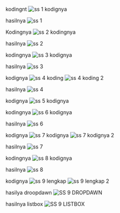 kodingnt
![ss 1 kodignya](https://github.com/user-attachments/assets/6543bbd9-1899-4bcb-b475-8afec0bf6eae)

hasilnya
![ss 1 ](https://github.com/user-attachments/assets/ad13b1db-49e6-4f84-a04d-02cc9e458bd6)

Kodingnya
![ss 2 kodingnya](https://github.com/user-attachments/assets/f8a6ddb7-baff-4d79-832c-87e0c259d2f9)

hasilnya
![ss 2](https://github.com/user-attachments/assets/27e9e0c0-9cfa-4db1-a442-56db71d4c78b)

kodingnya
![ss 3 kodignya](https://github.com/user-attachments/assets/7a2343b1-78c1-4a3a-aef5-691faed89bfd)

hasilnya
![ss 3](https://github.com/user-attachments/assets/d5fee7be-46c1-42e0-822c-36b5708dc2bd)

kodignya
![ss 4 koding](https://github.com/user-attachments/assets/455144a9-7c8a-42cd-827c-3834ff285054)
![ss 4 koding 2](https://github.com/user-attachments/assets/812857fa-cb43-43a7-989c-d739a2e0178b)

hasilnya
![ss 4](https://github.com/user-attachments/assets/af08b7f3-9f4b-4d0b-bf46-f42d86f8fab8)

kodignya
![ss 5 kodignya](https://github.com/user-attachments/assets/637ceb51-7584-4637-a6b9-abcd9e36a423)


kodingnya
![ss 6 kodignya](https://github.com/user-attachments/assets/fed9d521-93c1-416b-8971-9a1acffdcf3c)

hasilnya
![ss 6](https://github.com/user-attachments/assets/bbe55db8-60a1-4e41-9206-87744fb459e2)


kodignya
![ss 7 kodignya](https://github.com/user-attachments/assets/8efcd3f1-f99c-4b9c-804d-b05de40f374e)
![ss 7 kodignya 2](https://github.com/user-attachments/assets/bf7ff255-29fa-4151-b2b1-2873d9c57165)

hasilnya
![ss 7](https://github.com/user-attachments/assets/2662276a-8ba2-452b-a21e-09e7d8302880)


kodingnya
![ss 8 kodignya](https://github.com/user-attachments/assets/4c399021-0360-4954-809b-7bc0320e3eef)

hasilnya
![ss 8](https://github.com/user-attachments/assets/f4645d4a-88b8-40a2-a761-7c3dd913fb63)


kodignya
![ss 9 lengkap](https://github.com/user-attachments/assets/b15a11ed-1325-4655-bf22-6d8c2b2872b5)
![ss 9 lengkap 2](https://github.com/user-attachments/assets/0ece58fa-8680-4f19-9ac4-d60c2a938401)

hasilya
droopdawn
![SS 9 DROPDAWN](https://github.com/user-attachments/assets/e7d63baf-49f3-4b77-a1bb-dac20a8d4d2e)

hasilnya listbox
![SS 9 LISTBOX](https://github.com/user-attachments/assets/c06b6d9c-f365-4dc3-ac04-65e00cecd8db)
